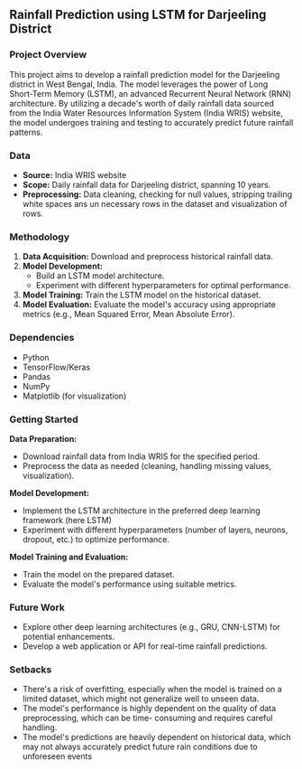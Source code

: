 ## Rainfall Prediction using LSTM for Darjeeling District

### Project Overview

This project aims to develop a rainfall prediction model for the Darjeeling district in West Bengal, India. The model leverages the power of Long Short-Term Memory (LSTM), an advanced Recurrent Neural Network (RNN) architecture. By utilizing a decade's worth of daily rainfall data sourced from the India Water Resources Information System (India WRIS) website, the model undergoes training and testing to accurately predict future rainfall patterns.

### Data

* **Source:** India WRIS website
* **Scope:** Daily rainfall data for Darjeeling district, spanning 10 years.
* **Preprocessing:** Data cleaning, checking for null values, stripping trailing white spaces ans un necessary rows in the dataset and visualization of rows.
  
### Methodology

1. **Data Acquisition:** Download and preprocess historical rainfall data.
2. **Model Development:**
   * Build an LSTM model architecture.
   * Experiment with different hyperparameters for optimal performance.
3. **Model Training:** Train the LSTM model on the historical dataset.
4. **Model Evaluation:** Evaluate the model's accuracy using appropriate metrics (e.g., Mean Squared Error, Mean Absolute Error).

### Dependencies

* Python
* TensorFlow/Keras 
* Pandas
* NumPy
* Matplotlib (for visualization)

### Getting Started

**Data Preparation:**
* Download rainfall data from India WRIS for the specified period.
* Preprocess the data as needed (cleaning, handling missing values, visualization).

**Model Development:**
* Implement the LSTM architecture in the preferred deep learning framework (here LSTM)
* Experiment with different hyperparameters (number of layers, neurons, dropout, etc.) to optimize performance.

**Model Training and Evaluation:**
* Train the model on the prepared dataset.
* Evaluate the model's performance using suitable metrics.

### Future Work

* Explore other deep learning architectures (e.g., GRU, CNN-LSTM) for potential enhancements.
* Develop a web application or API for real-time rainfall predictions.

### Setbacks 

* There's a risk of overfitting, especially when the model is trained on a limited dataset, which might not generalize well to unseen data.
* The model's performance is highly dependent on the 	quality of data preprocessing, which can be time-	consuming and requires careful handling.
* The model's predictions are heavily dependent on historical data, which may not always accurately predict future rain conditions due to unforeseen events​



